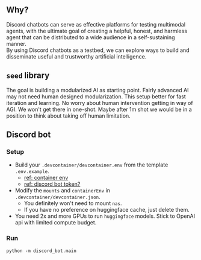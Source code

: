 ## Why?
Discord chatbots can serve as effective platforms for testing multimodal agents, with the ultimate goal of creating a helpful, honest, and harmless agent that can be distributed to a wide audience in a self-sustaining manner.  
By using Discord chatbots as a testbed, we can explore ways to build and disseminate useful and trustworthy artificial intelligence.

## `seed` library
The goal is building a modularized AI as starting point. Fairly advanced AI may not need human designed modularization. This setup better for fast iteration and learning. No worry about human intervention getting in way of AGI. We won't get there in one-shot. Maybe after 1m shot we would be in a position to think about taking off human limitation.

## Discord bot
### Setup
- Build your `.devcontainer/devcontainer.env` from the template `.env.example`. 
  - [ref: container env](https://code.visualstudio.com/remote/advancedcontainers/environment-variables#_option-2-use-an-env-file)
  - [ref: discord bot token?](https://github.com/openai/gpt-discord-bot#setup)
- Modify the `mounts` and `containerEnv` in `.devcontainer/devcontainer.json`. 
  - You definitely won't need to mount `nas`. 
  - If you have no preference on huggingface cache, just delete them. 
- You need 2x and more GPUs to run `huggingface` models. Stick to OpenAI api with limited compute budget. 

### Run
```shell
python -m discord_bot.main
```